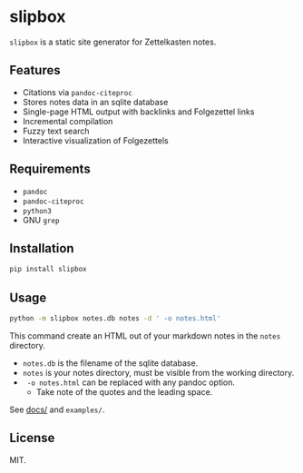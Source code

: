 slipbox
=======

`slipbox` is a static site generator for Zettelkasten notes.

Features
--------

- Citations via `pandoc-citeproc`
- Stores notes data in an sqlite database
- Single-page HTML output with backlinks and Folgezettel links
- Incremental compilation
- Fuzzy text search
- Interactive visualization of Folgezettels

Requirements
------------

- `pandoc`
- `pandoc-citeproc`
- `python3`
- GNU `grep`

Installation
------------

```bash
pip install slipbox
```

Usage
-----

```bash
python -m slipbox notes.db notes -d ' -o notes.html'
```

This command create an HTML out of your markdown notes in the `notes` directory.

- `notes.db` is the filename of the sqlite database.
- `notes` is your notes directory, must be visible from the working directory.
- ` -o notes.html` can be replaced with any pandoc option.
    + Take note of the quotes and the leading space.

See [docs/](https://lggruspe.github.io/slipbox) and `examples/`.

License
-------

MIT.
